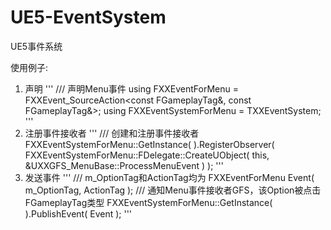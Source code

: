 # UE5-EventSystem
UE5事件系统

使用例子:
1. 声明
   '''
    /// 声明Menu事件
    using FXXEventForMenu = FXXEvent_SourceAction<const FGameplayTag&, const FGameplayTag&>;
    using FXXEventSystemForMenu = TXXEventSystem<FXXEventForMenu>;
   '''
2. 注册事件接收者
   '''
   /// 创建和注册事件接收者
   FXXEventSystemForMenu::GetInstance( ).RegisterObserver(
   FXXEventSystemForMenu::FDelegate::CreateUObject( this, &UXXGFS_MenuBase::ProcessMenuEvent ) );
   '''
3. 发送事件
   '''
   /// m_OptionTag和ActionTag均为
   FXXEventForMenu Event( m_OptionTag, ActionTag );
   /// 通知Menu事件接收者GFS，该Option被点击FGameplayTag类型
   FXXEventSystemForMenu::GetInstance( ).PublishEvent( Event );
   '''

